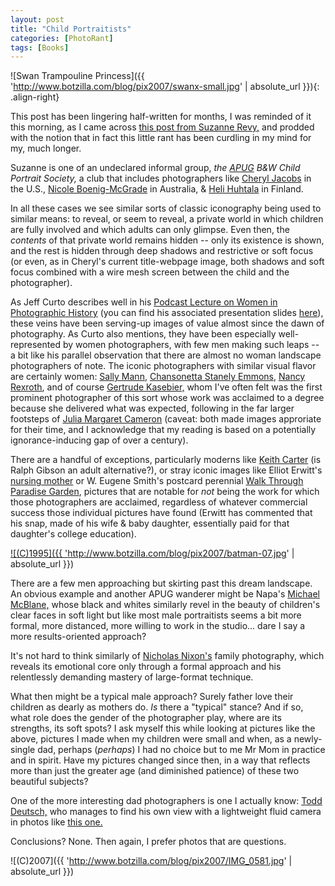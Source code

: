 ```yaml
---
layout: post
title: "Child Portraitists"
categories: [PhotoRant]
tags: [Books]
---
```



![Swan Trampouline Princess]({{ 'http://www.botzilla.com/blog/pix2007/swanx-small.jpg' | absolute_url }}){: .align-right}

This post has been lingering half-written for months, I was reminded of it this morning, as I came across <a href="http://suzannerevy.blogspot.com/2007/08/mirrors-and-windows.html">this post from Suzanne Revy,</a> and prodded with the notion that in fact this little rant has been curdling in my mind for my, much longer.

Suzanne is one of an undeclared informal group, <i>the <a href="http://www.apug.org/">APUG</a> B&W Child Portrait Society,</i> a club that includes photographers like <a href="http://www.cheryljacobsphotography.com/">Cheryl Jacobs</a>  in the U.S., <a href="http://www.nicoleboenigmcgrade.com/">Nicole Boenig-McGrade</a> in Australia, & <a href="http://www.kuvakonttuuri.fi/">Heli Huhtala</a> in Finland. 


In all these cases we see similar sorts of classic iconography being used to similar means: to reveal, or seem to reveal, a private world in which children are fully involved and which adults can only glimpse. Even then, the <i>contents</i> of that private world remains hidden -- only its existence is shown, and the rest is hidden through deep shadows and restrictive or soft focus (or even, as in Cheryl's current title-webpage image, both shadows and soft focus combined with a wire mesh screen between the child and the photographer).

<!--more-->
As Jeff Curto describes well in his <a href="http://www.cod.edu/photo/curto/1105/podcasts/Photo%20History%20-%20Class%2011%20Spring%2007%20-%20Women%20in%20Photography.m4a">Podcast Lecture on Women in Photographic History</a> (you can find his associated presentation slides <a href="http://www.cod.edu/photo/curto/1105/slides/women/index.htm">here</a>),  these veins have been serving-up images of value almost since the dawn of photography. As Curto also mentions, they have been especially well-represented by women photographers, with few men making such leaps -- a bit like his parallel observation that there are almost no woman landscape photographers of note. The iconic photographers with similar visual flavor are certainly women: <a href="http://www.arthistory.sbc.edu/artartists/photosally.html">Sally Mann</a>, <a href="http://www.tfaoi.com/aa/1aa/1aa253.htm">Chansonetta Stanely Emmons</a>, <a href="http://wirtzgallery.com/exhibitions/2000/exhibitions_2000_09/rexroth/exhibitions_nr_2000_09_images.html">Nancy Rexroth</a>, and of course <a href="http://www.iphf.org/inductees/gkasebier.html">Gertrude Kasebier,</a> whom I've often felt was the first prominent photographer of this sort whose work was acclaimed to a degree because she delivered what was expected, following in the far larger footsteps of <a href="http://www.getty.edu/art/gettyguide/artMakerDetails?maker=2026">Julia Margaret Cameron</a> (caveat: both made images approriate for their time, and I acknowledge that my reading is based on a potentially ignorance-inducing gap of over a century).

There are a handful of exceptions, particularly moderns like <a href="http://www.keithcarterphotographs.com/">Keith Carter</a> (is Ralph Gibson an adult alternative?), or stray iconic images like Elliot Erwitt's <a href="http://www.jmcfaber.at/images/erwitt03.jpg">nursing mother</a> or W. Eugene Smith's postcard perennial <a href="http://images.google.com/imgres?imgurl=http://imagecache2.allposters.com/images/pic/IMC/g1801~Walk-to-Paradise-Garden-Posters.jpg&imgrefurl=http://www.allposters.com/-sp/Walk-to-Paradise-Garden-Posters_i325202_.htm&h=450&w=338&sz=41&hl=en&start=2&um=1&tbnid=zHMJQ50ZESVKDM:&tbnh=127&tbnw=95&prev=/images%3Fq%3Dsmith%2Bparadise%2Bgarden%26svnum%3D10%26um%3D1%26hl%3Den%26client%3Dfirefox-a%26rls%3Dorg.mozilla:en-US:official%26sa%3DN">Walk Through Paradise Garden</a>, pictures that are notable for <i>not</i> being the work for which those photographers are acclaimed, regardless of whatever commercial success those individual pictures have found (Erwitt has commented that his snap, made of his wife & baby daughter, essentially paid for that daughter's college education).

<a href="http://www.botzilla.com/photo/2001/bat.html">

![(C)1995]({{ 'http://www.botzilla.com/blog/pix2007/batman-07.jpg' | absolute_url }})
</a>

There are a few men approaching but skirting past this dream landscape. An obvious example and another APUG wanderer might be Napa's <a href="http://www.michaelmcblane.com/">Michael McBlane,</a> whose black and whites similarly revel in the beauty of children's clear faces in soft light but like most male portraitists seems a bit more formal, more distanced, more willing to work in the studio... dare I say a more results-oriented approach?

It's not hard to think similarly of <a href="http://photography.about.com/library/weekly/aa052200a.htm">Nicholas Nixon's</a> family photography, which reveals its emotional core only through a formal approach and his relentlessly demanding mastery of large-format technique.

What then might be a typical male approach? Surely father love their children as dearly as mothers do. <i>Is</i> there a "typical" stance? And if so, what role does the gender of the photographer play, where are its strengths, its soft spots? I ask myself this while looking at pictures like the above, pictures I made when my children were small and when, as a newly-single dad, perhaps (<i>perhaps</i>) I had no choice but to me Mr Mom in practice and in spirit. Have my pictures changed since then, in a way that reflects more than just the greater age (and diminished patience) of these two beautiful subjects?

One of the more interesting dad photographers is one I actually know: <a href="http://www.todddeutsch.com/">Todd Deutsch,</a> who manages to find his own view with a lightweight fluid camera in photos like <a href="http://todddeutsch.com/blog/?p=43">this one.</a> 

Conclusions? None. Then again, I prefer photos that are questions.



![(C)2007]({{ 'http://www.botzilla.com/blog/pix2007/IMG_0581.jpg' | absolute_url }})



